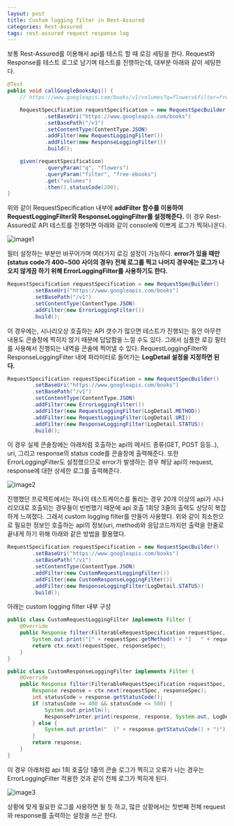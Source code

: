 ```yaml
---
layout: post
title: Custom logging filter in Rest-Assured
categories: Rest-Assured
tags: rest-assured request response log
---
```


보통 Rest-Assured를 이용해서 api를 테스트 할 때 로깅 세팅을 한다. Request와 Response를 테스트 로그로 남기며 테스트를 진행하는데, 대부분 아래와 같이 세팅한다.

~~~java
@Test
public void callGoogleBooksApi() {
    // https://www.googleapis.com/books/v1/volumes?q=flowers&filter=free-ebooks

    RequestSpecification requestSpecification = new RequestSpecBuilder()
            .setBaseUri("https://www.googleapis.com/books")
            .setBasePath("/v1")
            .setContentType(ContentType.JSON)
            .addFilter(new RequestLoggingFilter())
            .addFilter(new ResponseLoggingFilter())
            .build();

    given(requestSpecification)
            .queryParam("q", "flowers")
            .queryParam("filter", "free-ebooks")
            .get("volumes")
            .then().statusCode(200);
}
~~~

위와 같이 RequestSpecification 내부에 **addFilter 함수를 이용하여 RequestLoggingFilter와 ResponseLoggingFilter를 설정해준다.** 이 경우 Rest-Assured로 API 테스트를 진행하면 아래와 같이 console에 이쁘게 로그가 찍혀나온다.

![image1](https://user-images.githubusercontent.com/21053518/39916530-b720f1fc-5545-11e8-869c-47fb9311ff13.PNG)

필터 설정하는 부분만 바꾸어가며 여러가지 로깅 설정이 가능하다. **error가 있을 때만(status code가 400~500 사이의 경우) 전체 로그를 찍고 나머지 경우에는 로그가 나오지 않게끔 하기 위해 ErrorLoggingFilter를 사용하기도 한다.**

~~~java
RequestSpecification requestSpecification = new RequestSpecBuilder()
        .setBaseUri("https://www.googleapis.com/books")
        .setBasePath("/v1")
        .setContentType(ContentType.JSON)
        .addFilter(new ErrorLoggingFilter())
        .build();
~~~

이 경우에는, 시나리오상 호출하는 API 갯수가 많으면 테스트가 진행되는 동안 아무런 내용도 콘솔창에 찍히지 않기 때문에 답답함을 느낄 수도 있다. 그래서 심플한 로깅 필터를 사용해서 진행되는 내역을 콘솔에 찍어낼 수 있다. RequestLoggingFilter와 ResponseLoggingFilter 내에 파라미터로 들어가는 **LogDetail 설정을 지정하면 된다.**

~~~java
RequestSpecification requestSpecification = new RequestSpecBuilder()
        .setBaseUri("https://www.googleapis.com/books")
        .setBasePath("/v1")
        .setContentType(ContentType.JSON)
        .addFilter(new ErrorLoggingFilter())
        .addFilter(new RequestLoggingFilter(LogDetail.METHOD))
        .addFilter(new RequestLoggingFilter(LogDetail.URI))
        .addFilter(new ResponseLoggingFilter(LogDetail.STATUS))
        .build();
~~~

이 경우 실제 콘솔창에는 아래처럼 호출하는 api의 메서드 종류(GET, POST 등등..), uri, 그리고 response의 status code를 콘솔창에 출력해준다. 또한 ErrorLoggingFilter도 설정했으므로 error가 발생하는 경우 해당 api의 request, response에 대한 상세한 로그를 출력해준다.

![image2](https://user-images.githubusercontent.com/21053518/39916531-b747d89e-5545-11e8-9523-5e98bb8fcdb3.PNG)


진행했던 프로젝트에서는 하나의 테스트케이스를 돌리는 경우 20개 이상의 api가 시나리오대로 호출되는 경우들이 빈번했기 때문에 api 호출 1회당 3줄의 출력도 상당히 복잡하게 느껴졌다. 그래서 custom logging filter를 만들어 사용했다. 위와 같이 최소한으로 필요한 정보인 호출하는 api의 정보(uri, method)와 응답코드까지만 출력을 한줄로 끝내게 하기 위해 아래와 같은 방법을 활용했다.

~~~java
RequestSpecification requestSpecification = new RequestSpecBuilder()
        .setBaseUri("https://www.googleapis.com/books")
        .setBasePath("/v1")
        .setContentType(ContentType.JSON)
        .addFilter(new CustomRequestLoggingFilter())
        .addFilter(new CustomResponseLoggingFilter())
        .addFilter(new ResponseLoggingFilter(LogDetail.STATUS))
        .build();
~~~

아래는 custom logging filter 내부 구성

~~~java
public class CustomRequestLoggingFilter implements Filter {
    @Override
    public Response filter(FilterableRequestSpecification requestSpec, FilterableResponseSpecification responseSpec, FilterContext ctx) {
        System.out.print("[" + requestSpec.getMethod() + "]   " + requestSpec.getURI());
        return ctx.next(requestSpec, responseSpec);
    }
}

public class CustomResponseLoggingFilter implements Filter {
    @Override
    public Response filter(FilterableRequestSpecification requestSpec, FilterableResponseSpecification responseSpec, FilterContext ctx) {
        Response response = ctx.next(requestSpec, responseSpec);
        int statusCode = response.getStatusCode();
        if (statusCode >= 400 && statusCode <= 500) {
            System.out.println();
            ResponsePrinter.print(response, response, System.out, LogDetail.ALL, true);
        } else {
            System.out.println("  (" + response.getStatusCode() + ")");
        }
        return response;
    }
}
~~~

이 경우 아래처럼 api 1회 호출당 1줄의 콘솔 로그가 찍히고 오류가 나는 경우는 ErrorLoggingFilter 적용한 것과 같이 전체 로그가 찍히게 된다.

![image3](https://user-images.githubusercontent.com/21053518/39916532-b76e131a-5545-11e8-9281-5cd05bac14c6.PNG)

상황에 맞게 필요한 로그를 사용하면 될 듯 하고, 많은 상황에서는 첫번째 전체 request와 response를 출력하는 설정을 쓰곤 한다.
